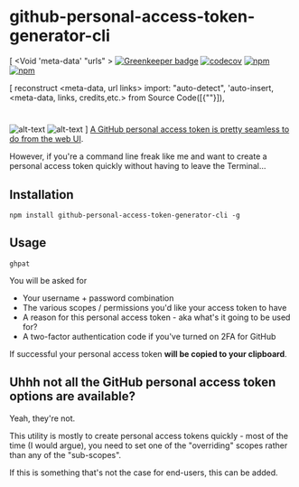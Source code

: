 # github-personal-access-token-generator-cli
[ <Void 'meta-data' "urls" > 
[![Greenkeeper badge](https://badges.greenkeeper.io/jaebradley/github-personal-access-token-generator-cli.svg)](https://greenkeeper.io/)
[![codecov](https://codecov.io/gh/jaebradley/github-personal-access-token-generator-cli/branch/master/graph/badge.svg)](https://codecov.io/gh/jaebradley/github-personal-access-token-generator-cli)
[![npm](https://img.shields.io/npm/v/github-personal-access-token-generator-cli.svg)](https://www.npmjs.com/package/github-personal-access-token-generator-cli)
[![npm](https://img.shields.io/npm/dt/github-personal-access-token-generator-cli.svg)](https://www.npmjs.com/package/github-personal-access-token-generator-cli)

 [ reconstruct <meta-data, url links> import: "auto-detect", 'auto-insert,<meta-data, links, credits,etc.> from Source Code([{""}]),
#
![alt-text](https://imgur.com/NBzcu8N.png)
![alt-text](https://imgur.com/ZJyz9KJ.png)
]
[A GitHub personal access token is pretty seamless to do from the web UI](https://help.github.com/articles/creating-a-personal-access-token-for-the-command-line/).

However, if you're a command line freak like me and want to create a personal access token quickly without having to leave the Terminal...

## Installation

```
npm install github-personal-access-token-generator-cli -g
```

## Usage

```
ghpat
```

You will be asked for

* Your username + password combination
* The various scopes / permissions you'd like your access token to have
* A reason for this personal access token - aka what's it going to be used for?
* A two-factor authentication code if you've turned on 2FA for GitHub

If successful your personal access token **will be copied to your clipboard**.

## Uhhh not all the GitHub personal access token options are available?

Yeah, they're not.

This utility is mostly to create personal access tokens quickly - most of the time (I would argue), you need to set one of the "overriding" scopes rather than any of the "sub-scopes".

If this is something that's not the case for end-users, this can be added.
